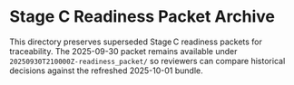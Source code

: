# Stage C Readiness Packet Archive

This directory preserves superseded Stage C readiness packets for traceability.
The 2025-09-30 packet remains available under `20250930T210000Z-readiness_packet/`
so reviewers can compare historical decisions against the refreshed 2025-10-01
bundle.

